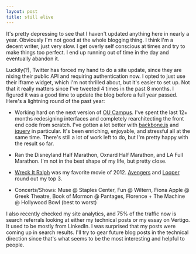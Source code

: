 ```yaml
---
layout: post
title: still alive
---
```


It's pretty depressing to see that I haven't updated anything here in nearly a year. Obviously I'm not good at the whole blogging thing. I think I'm a decent writer, just very slow. I get overly self conscious at times and try to make things too perfect. I end up running out of time in the day and eventually abandon it.

Luckily(?), Twitter has forced my hand to do a site update, since they are nixing their public API and requiring authentication now. I opted to just use their iframe widget, which I'm not thrilled about, but it's easier to set up. Not that it really matters since I've tweeted 4 times in the past 8 months. I figured it was a good time to update the blog before a full year passed. Here's a lightning round of the past year:

<!--break-->

-   Working hard on the next version of [OU Campus](http://omniupdate.com/products/). I've spent the last 12+ months redesigning interfaces and completely rearchitecting the front end code from scratch. I've gotten a lot better with [backbone.js](http://documentcloud.github.io/backbone/) and [jquery](http://jquery.com/) in particular. It's been enriching, enjoyable, and stressful all at the same time. There's still a lot of work left to do, but I'm pretty happy with the result so far.

-   Ran the Disneyland Half Marathon, Oxnard Half Marathon, and LA Full Marathon. I'm not in the best shape of my life, but pretty close.

-   [Wreck It Ralph](http://www.imdb.com/title/tt1772341/) was my favorite movie of 2012. [Avengers](http://www.imdb.com/title/tt0848228/) and [Looper](http://www.imdb.com/title/tt1276104/) round out my top 3.

-   Concerts/Shows: Muse @ Staples Center, Fun @ Wiltern, Fiona Apple @ Greek Theatre, Book of Mormon @ Pantages, Florence + The Machine @ Hollywood Bowl (best to worst)

I also recently checked my site analytics, and 75% of the traffic now is search referrals looking at either my technical posts or my essay on Vertigo. It used to be mostly from LinkedIn. I was surprised that my posts were coming up in search results. I'll try to gear future blog posts in the technical direction since that's what seems to be the most interesting and helpful to people.
